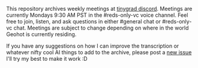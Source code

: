 This repository archives weekly meetings at [tinygrad discord](https://discord.gg/ZjZadyC7PK).
Meetings are currently Mondays 9:30 AM PST in the #reds-only-vc voice channel. Feel free to join, listen, and ask questions in either #general chat or #reds-only-vc chat.
Meetings are subject to change depending on where in the world Geohot is currently residing.

If you have any suggestions on how I can improve the transcription or whatever nifty cool AI things to add to the archive, please post a [new issue](https://github.com/geohotstan/tinycorp-meetings/issues/new)
I'll try my best to make it work :D